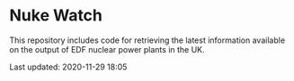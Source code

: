 # Nuke Watch

This repository includes code for retrieving the latest information available on the output of EDF nuclear power plants in the UK.

Last updated: 2020-11-29 18:05